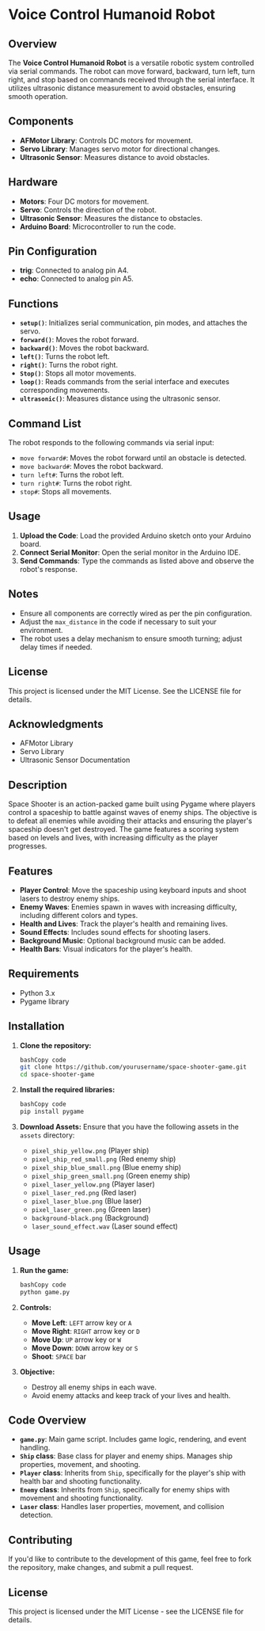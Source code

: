 # Voice Control Humanoid Robot

## Overview

The **Voice Control Humanoid Robot** is a versatile robotic system controlled via serial commands. The robot can move forward, backward, turn left, turn right, and stop based on commands received through the serial interface. It utilizes ultrasonic distance measurement to avoid obstacles, ensuring smooth operation.

## Components

- **AFMotor Library**: Controls DC motors for movement.
- **Servo Library**: Manages servo motor for directional changes.
- **Ultrasonic Sensor**: Measures distance to avoid obstacles.

## Hardware

- **Motors**: Four DC motors for movement.
- **Servo**: Controls the direction of the robot.
- **Ultrasonic Sensor**: Measures the distance to obstacles.
- **Arduino Board**: Microcontroller to run the code.

## Pin Configuration

- **trig**: Connected to analog pin A4.
- **echo**: Connected to analog pin A5.

## Functions

- **`setup()`**: Initializes serial communication, pin modes, and attaches the servo.
- **`forward()`**: Moves the robot forward.
- **`backward()`**: Moves the robot backward.
- **`left()`**: Turns the robot left.
- **`right()`**: Turns the robot right.
- **`Stop()`**: Stops all motor movements.
- **`loop()`**: Reads commands from the serial interface and executes corresponding movements.
- **`ultrasonic()`**: Measures distance using the ultrasonic sensor.

## Command List

The robot responds to the following commands via serial input:

- `move forward#`: Moves the robot forward until an obstacle is detected.
- `move backward#`: Moves the robot backward.
- `turn left#`: Turns the robot left.
- `turn right#`: Turns the robot right.
- `stop#`: Stops all movements.

## Usage

1. **Upload the Code**: Load the provided Arduino sketch onto your Arduino board.
2. **Connect Serial Monitor**: Open the serial monitor in the Arduino IDE.
3. **Send Commands**: Type the commands as listed above and observe the robot's response.

## Notes

- Ensure all components are correctly wired as per the pin configuration.
- Adjust the `max_distance` in the code if necessary to suit your environment.
- The robot uses a delay mechanism to ensure smooth turning; adjust delay times if needed.

## License

This project is licensed under the MIT License. See the LICENSE file for details.

## Acknowledgments

- AFMotor Library
- Servo Library
- Ultrasonic Sensor Documentation

## Description

Space Shooter is an action-packed game built using Pygame where players control a spaceship to battle against waves of enemy ships. The objective is to defeat all enemies while avoiding their attacks and ensuring the player's spaceship doesn't get destroyed. The game features a scoring system based on levels and lives, with increasing difficulty as the player progresses.

## Features

- **Player Control**: Move the spaceship using keyboard inputs and shoot lasers to destroy enemy ships.
- **Enemy Waves**: Enemies spawn in waves with increasing difficulty, including different colors and types.
- **Health and Lives**: Track the player's health and remaining lives.
- **Sound Effects**: Includes sound effects for shooting lasers.
- **Background Music**: Optional background music can be added.
- **Health Bars**: Visual indicators for the player's health.

## Requirements

- Python 3.x
- Pygame library

## Installation

1. **Clone the repository:**
    
    ```bash
    bashCopy code
    git clone https://github.com/yourusername/space-shooter-game.git
    cd space-shooter-game
    
    ```
    
2. **Install the required libraries:**
    
    ```bash
    bashCopy code
    pip install pygame
    
    ```
    
3. **Download Assets:**
Ensure that you have the following assets in the `assets` directory:
    - `pixel_ship_yellow.png` (Player ship)
    - `pixel_ship_red_small.png` (Red enemy ship)
    - `pixel_ship_blue_small.png` (Blue enemy ship)
    - `pixel_ship_green_small.png` (Green enemy ship)
    - `pixel_laser_yellow.png` (Player laser)
    - `pixel_laser_red.png` (Red laser)
    - `pixel_laser_blue.png` (Blue laser)
    - `pixel_laser_green.png` (Green laser)
    - `background-black.png` (Background)
    - `laser_sound_effect.wav` (Laser sound effect)

## Usage

1. **Run the game:**
    
    ```bash
    bashCopy code
    python game.py
    
    ```
    
2. **Controls:**
    - **Move Left**: `LEFT` arrow key or `A`
    - **Move Right**: `RIGHT` arrow key or `D`
    - **Move Up**: `UP` arrow key or `W`
    - **Move Down**: `DOWN` arrow key or `S`
    - **Shoot**: `SPACE` bar
3. **Objective:**
    - Destroy all enemy ships in each wave.
    - Avoid enemy attacks and keep track of your lives and health.

## Code Overview

- **`game.py`**: Main game script. Includes game logic, rendering, and event handling.
- **`Ship` class**: Base class for player and enemy ships. Manages ship properties, movement, and shooting.
- **`Player` class**: Inherits from `Ship`, specifically for the player's ship with health bar and shooting functionality.
- **`Enemy` class**: Inherits from `Ship`, specifically for enemy ships with movement and shooting functionality.
- **`Laser` class**: Handles laser properties, movement, and collision detection.

## Contributing

If you'd like to contribute to the development of this game, feel free to fork the repository, make changes, and submit a pull request.

## License

This project is licensed under the MIT License - see the LICENSE file for details.
